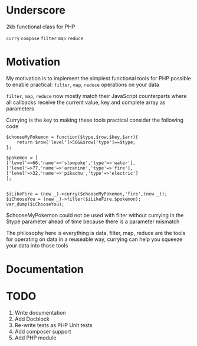 # Underscore
2kb functional class for PHP


`curry`
`compose`
`filter`
`map`
`reduce`

# Motivation

My motivation is to implement the simplest functional tools for PHP possible to enable practical: 
`filter`, `map`, `reduce` operations on your data 

`filter`, `map`, `reduce` now mostly match their JavaScript counterparts where all callbacks receive the current value, key and complete array as parameters


Currying is the key to making these tools practical consider the following code 

    $chooseMyPokemon = function($type,$row,$key,$arr){
    	return $row['level']>50&&$row['type']==$type;
    };

    $pokemon = [
    ['level'=>66,'name'=>'slowpoke','type'=>'water'],
    ['level'=>77,'name'=>'arcanine','type'=>'fire'],
    ['level'=>32,'name'=>'pikachu','type'=>'electric']
    ];


    $iLikeFire = (new _)->curry($chooseMyPokemon,'fire',(new _));
    $iChooseYou = (new _)->filter($iLikeFire,$pokemon);
    var_dump($iChooseYou);
    
  $chooseMyPokemon could not be used with filter without currying in the $type parameter ahead of time because there is a parameter mismatch
  
  The philosophy here is everything is data, filter, map, reduce are the tools for operating on data in a reuseable way, currying can help you squeeze your data into those tools

# Documentation

# TODO

1. Write documentation 
2. Add Docblock 
3. Re-write tests as PHP Unit tests 
4. Add composer support 
5. Add PHP module
